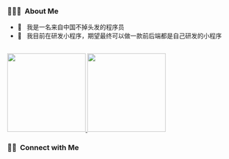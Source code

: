 <h3> 👨🏻‍💻 &nbsp;About Me </h3>

- 🤔 &nbsp; 我是一名来自中国不掉头发的程序员 
- 🌱 &nbsp; 我目前在研发小程序，期望最终可以做一款前后端都是自己研发的小程序
<br/>
<a href="https://github.com/qiaoxuchen">
  <img height="180em" src="https://github-readme-stats.vercel.app/api?username=qiaoxuchen&theme=buefy&show_icons=true" />
  <img height="180em" src="https://github-readme-stats.vercel.app/api/top-langs/?username=qiaoxuchen&layout=compact&langs_count=8" />
</a>
<br/>

<h3> 🤝🏻 &nbsp;Connect with Me </h3>


